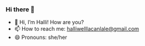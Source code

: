 ### Hi there 👋

- 👋 Hi, I’m Halli! How are you?
- 📫 How to reach me: halliwelllacanlale@gmail.com
- 😄 Pronouns: she/her

<!--
**hallilacanlale/hallilacanlale** is a ✨ _special_ ✨ repository because its `README.md` (this file) appears on your GitHub profile.

Here are some ideas to get you started:

- 🔭 I’m currently working on ...
- 🌱 I’m currently learning ...
- 👯 I’m looking to collaborate on ...
- 🤔 I’m looking for help with ...
- 💬 Ask me about ...

- ⚡ Fun fact: ...
-->

